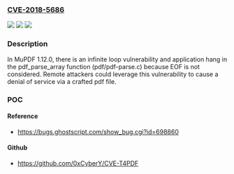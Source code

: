 ### [CVE-2018-5686](https://cve.mitre.org/cgi-bin/cvename.cgi?name=CVE-2018-5686)
![](https://img.shields.io/static/v1?label=Product&message=n%2Fa&color=blue)
![](https://img.shields.io/static/v1?label=Version&message=n%2Fa&color=blue)
![](https://img.shields.io/static/v1?label=Vulnerability&message=n%2Fa&color=brighgreen)

### Description

In MuPDF 1.12.0, there is an infinite loop vulnerability and application hang in the pdf_parse_array function (pdf/pdf-parse.c) because EOF is not considered. Remote attackers could leverage this vulnerability to cause a denial of service via a crafted pdf file.

### POC

#### Reference
- https://bugs.ghostscript.com/show_bug.cgi?id=698860

#### Github
- https://github.com/0xCyberY/CVE-T4PDF

